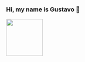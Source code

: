 ### Hi, my name is Gustavo 🚀

<!--
**CaetanoGS/CaetanoGS** is a ✨ _special_ ✨ repository because its `README.md` (this file) appears on your GitHub profile.

Here are some ideas to get you started:

- 🔭 I’m currently working on ...
- 🌱 I’m currently learning ...
- 👯 I’m looking to collaborate on ...
- 🤔 I’m looking for help with ...
- 💬 Ask me about ...
- 📫 How to reach me: ...
- 😄 Pronouns: ...
- ⚡ Fun fact: ...
-->

<div>
  <a href="https://github.com/CaetanoGS/CaetanoGS">
  <img height='100em' src="https://github-readme-stats.vercel.app/api?username=caetanogs&show_icons=true&theme=dracula">
    </div>
